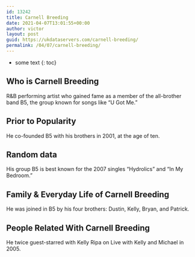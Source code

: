 ```yaml
---
id: 13242
title: Carnell Breeding
date: 2021-04-07T13:01:55+00:00
author: victor
layout: post
guid: https://ukdataservers.com/carnell-breeding/
permalink: /04/07/carnell-breeding/
---
```


* some text
{: toc}


## Who is Carnell Breeding



R&B performing artist who gained fame as a member of the all-brother band B5, the group known for songs like &#8220;U Got Me.&#8221; 

                
                
                
## Prior to Popularity



He co-founded B5 with his brothers in 2001, at the age of ten. 

                
                
                
## Random data



His group B5 is best known for the 2007 singles &#8220;Hydrolics&#8221; and &#8220;In My Bedroom.&#8221; 

                
                
                
## Family & Everyday Life of Carnell Breeding



He was joined in B5 by his four brothers: Dustin, Kelly, Bryan, and Patrick.

                
                
                
## People Related With Carnell Breeding



He twice guest-starred with Kelly Ripa on Live with Kelly and Michael in 2005. 

                
              
            
          
          
          